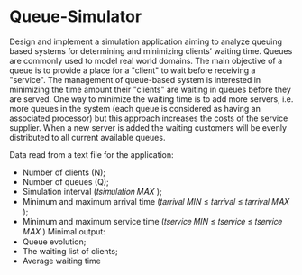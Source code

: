# Queue-Simulator
Design and implement a simulation application aiming to analyze queuing based systems for determining and minimizing clients’ waiting time. 
Queues are commonly used to model real world domains. 
The main objective of a queue is to provide a place for a "client" to wait before receiving a "service". 
The management of queue-based system is interested in minimizing the time amount their "clients" are waiting in queues before they are served. 
One way to minimize the waiting time is to add more servers, i.e. more queues in the system (each queue is considered as having an associated processor) but this approach increases the costs of the service supplier. 
When a new server is added the waiting customers will be evenly distributed to all current available queues.

Data read from a text file for the application: 
-	Number of clients (N); 
-	Number of queues (Q); 
-	Simulation interval (𝑡𝑠𝑖𝑚𝑢𝑙𝑎𝑡𝑖𝑜𝑛 𝑀𝐴𝑋 ); 
-	Minimum and maximum arrival time (𝑡𝑎𝑟𝑟𝑖𝑣𝑎𝑙 𝑀𝐼𝑁 ≤ 𝑡𝑎𝑟𝑟𝑖𝑣𝑎𝑙 ≤ 𝑡𝑎𝑟𝑟𝑖𝑣𝑎𝑙 𝑀𝐴𝑋 ); 
-	Minimum and maximum service time (𝑡𝑠𝑒𝑟𝑣𝑖𝑐𝑒 𝑀𝐼𝑁 ≤ 𝑡𝑠𝑒𝑟𝑣𝑖𝑐𝑒 ≤ 𝑡𝑠𝑒𝑟𝑣𝑖𝑐𝑒 𝑀𝐴𝑋 )
Minimal output:
-	Queue evolution;
-	The waiting list of clients;
-	Average waiting time
